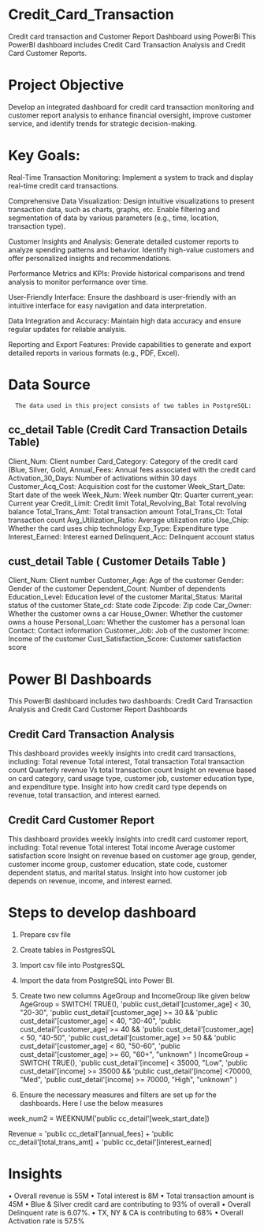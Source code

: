 # Credit_Card_Transaction
 Credit card transaction and Customer Report Dashboard using PowerBi 
This PowerBI dashboard includes Credit Card Transaction Analysis and Credit Card Customer Reports.

# Project Objective 
Develop an integrated dashboard for credit card transaction monitoring and customer report analysis to enhance financial oversight, improve customer service, and identify trends for strategic decision-making.

# Key Goals:

 Real-Time Transaction Monitoring:
        Implement a system to track and display real-time credit card transactions.
        
 Comprehensive Data Visualization:
        Design intuitive visualizations to present transaction data, such as charts, graphs, etc.
        Enable filtering and segmentation of data by various parameters (e.g., time, location, transaction type).

 Customer Insights and Analysis:
        Generate detailed customer reports to analyze spending patterns and behavior.
        Identify high-value customers and offer personalized insights and recommendations.

  Performance Metrics and KPIs:
         Provide historical comparisons and trend analysis to monitor performance over time.

   User-Friendly Interface:
        Ensure the dashboard is user-friendly with an intuitive interface for easy navigation and data interpretation.
       
   Data Integration and Accuracy:
        Maintain high data accuracy and ensure regular updates for reliable analysis.

   Reporting and Export Features:
        Provide capabilities to generate and export detailed reports in various formats (e.g., PDF, Excel).

# Data Source
      The data used in this project consists of two tables in PostgreSQL:
## cc_detail Table (Credit Card Transaction Details Table)
Client_Num: Client number
Card_Category: Category of the credit card (Blue, Silver, Gold, 
Annual_Fees: Annual fees associated with the credit card
Activation_30_Days: Number of activations within 30 days
Customer_Acq_Cost: Acquisition cost for the customer
Week_Start_Date: Start date of the week
Week_Num: Week number
Qtr: Quarter
current_year: Current year
Credit_Limit: Credit limit
Total_Revolving_Bal: Total revolving balance
Total_Trans_Amt: Total transaction amount
Total_Trans_Ct: Total transaction count
Avg_Utilization_Ratio: Average utilization ratio
Use_Chip: Whether the card uses chip technology
Exp_Type: Expenditure type
Interest_Earned: Interest earned
Delinquent_Acc: Delinquent account status

## cust_detail Table ( Customer Details Table )
Client_Num: Client number
Customer_Age: Age of the customer
Gender: Gender of the customer
Dependent_Count: Number of dependents
Education_Level: Education level of the customer
Marital_Status: Marital status of the customer
State_cd: State code
Zipcode: Zip code
Car_Owner: Whether the customer owns a car
House_Owner: Whether the customer owns a house
Personal_Loan: Whether the customer has a personal loan
Contact: Contact information
Customer_Job: Job of the customer
Income: Income of the customer
Cust_Satisfaction_Score: Customer satisfaction score

# Power BI Dashboards
This PowerBI dashboard includes two dashboards:  Credit Card Transaction Analysis and Credit Card Customer Report Dashboards

## Credit Card Transaction Analysis
   This dashboard provides weekly insights into credit card transactions, including:
   Total revenue
   Total interest,
   Total transaction
   Total transaction count
   Quarterly revenue  Vs total transaction count 
   Insight on revenue based on card category, card usage type, customer job, customer education type, and expenditure type.
   Insight into how credit card type depends on revenue, total transaction, and interest earned.

## Credit Card Customer Report 
   This dashboard provides weekly insights into credit card customer report, including:
   Total revenue
   Total interest
   Total income
   Average customer satisfaction score
   Insight on revenue based on customer age group, gender, customer income group, customer education, state code, customer dependent status, and marital status.
   Insight into how customer job depends on revenue, income, and interest earned.


# Steps to develop dashboard
1. Prepare csv file
2. Create tables in PostgresSQL
3. Import csv file into PostgresSQL
4. Import the data from PostgreSQL into Power BI.
5. Create two new columns AgeGroup and IncomeGroup like given below
    AgeGroup = SWITCH(
    TRUE(),
     'public cust_detail'[customer_age] < 30, "20-30",
     'public cust_detail'[customer_age] >= 30 && 'public cust_detail'[customer_age] < 40, "30-40",
     'public cust_detail'[customer_age] >= 40 && 'public cust_detail'[customer_age] < 50, "40-50",
     'public cust_detail'[customer_age] >= 50 && 'public cust_detail'[customer_age] < 60, "50-60",
     'public cust_detail'[customer_age] >= 60, "60+",
   "unknown"
   )
    IncomeGroup = SWITCH(
    TRUE(),
     'public cust_detail'[income] < 35000, "Low",
     'public cust_detail'[income] >= 35000 && 'public cust_detail'[income] <70000, "Med",
     'public cust_detail'[income] >= 70000, "High",
   "unknown"
   )

6. Ensure the necessary measures and filters are set up for the dashboards. Here I use the below measures

week_num2 = WEEKNUM('public cc_detail'[week_start_date])

Revenue = 'public cc_detail'[annual_fees] + 'public cc_detail'[total_trans_amt] + 'public cc_detail'[interest_earned]

# Insights

• Overall revenue is 55M
• Total interest is 8M
• Total transaction amount is 45M
• Blue & Silver credit card are contributing to 93% of overall
• Overall Delinquent rate is 6.07%.
• TX, NY & CA is contributing to 68%
• Overall Activation rate is 57.5%


